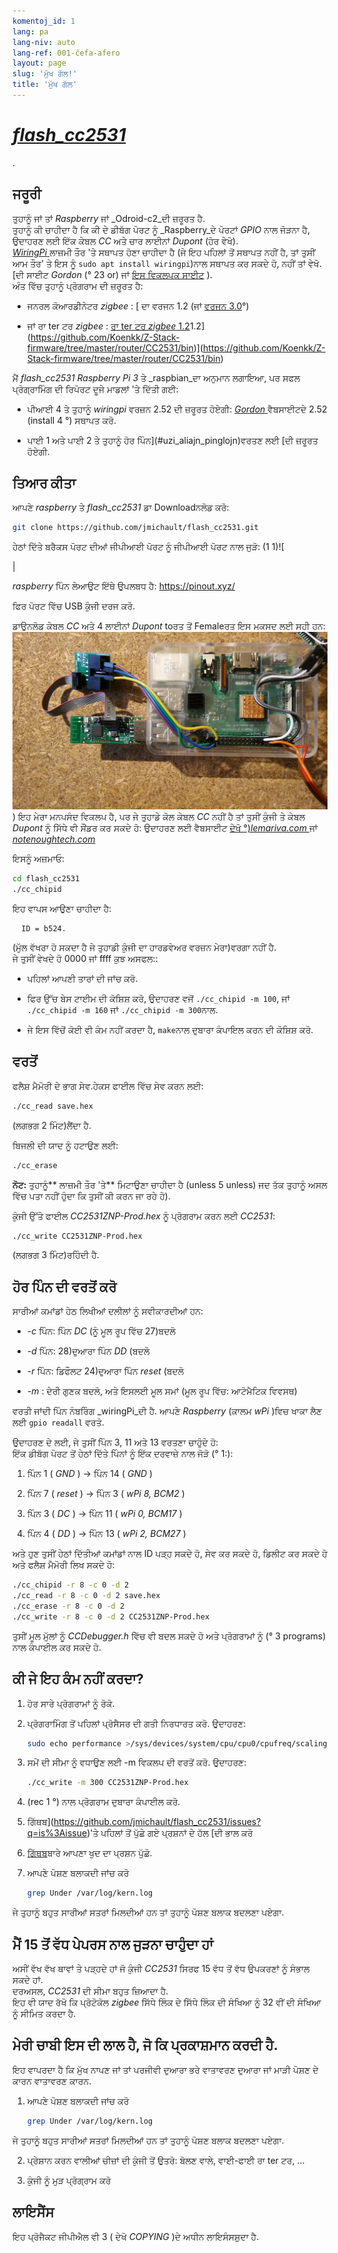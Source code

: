 ```yaml
---
komentoj_id: 1
lang: pa
lang-niv: auto
lang-ref: 001-ĉefa-afero
layout: page
slug: 'ਮੁੱਖ ਗੱਲ!'
title: 'ਮੁੱਖ ਗੱਲ'
---
```


# [ _flash\_cc2531_ ](https://github.com/jmichault/flash_cc2531)
.  

## ਜਰੂਰੀ
ਤੁਹਾਨੂੰ ਜਾਂ ਤਾਂ _Raspberry_ ਜਾਂ _Odroid-c2_ਦੀ ਜ਼ਰੂਰਤ ਹੈ.  
ਤੁਹਾਨੂੰ ਕੀ ਚਾਹੀਦਾ ਹੈ ਕਿ ਕੀ ਦੇ ਡੀਬੱਗ ਪੋਰਟ ਨੂੰ _Raspberry_ਦੇ ਪੋਰਟਾਂ _GPIO_ ਨਾਲ ਜੋੜਨਾ ਹੈ, ਉਦਾਹਰਣ ਲਈ ਇੱਕ ਕੇਬਲ _CC_ ਅਤੇ ਚਾਰ ਲਾਈਨਾਂ _Dupont_ (ਹੋਰ ਵੇਖੋ).   
[ _WiringPi_ ](http://wiringpi.com/) ਲਾਜ਼ਮੀ ਤੌਰ 'ਤੇ ਸਥਾਪਤ ਹੋਣਾ ਚਾਹੀਦਾ ਹੈ \(ਜੇ ਇਹ ਪਹਿਲਾਂ ਤੋਂ ਸਥਾਪਤ ਨਹੀਂ ਹੈ, ਤਾਂ ਤੁਸੀਂ ਆਮ ਤੌਰ' ਤੇ ਇਸ ਨੂੰ `sudo apt install wiringpi`)ਨਾਲ ਸਥਾਪਤ ਕਰ ਸਕਦੇ ਹੋ, ਨਹੀਂ ਤਾਂ ਵੇਖੋ. [ਦੀ ਸਾਈਟ _Gordon_ (° 23 or) ਜਾਂ [ਇਸ ਵਿਕਲਪਕ ਸਾਈਟ](https://github.com/WiringPi/WiringPi) \).  
ਅੰਤ ਵਿੱਚ ਤੁਹਾਨੂੰ ਪ੍ਰੋਗਰਾਮ ਦੀ ਜ਼ਰੂਰਤ ਹੈ:

* ਜਨਰਲ ਕੋਆਰਡੀਨੇਟਰ _zigbee_ : [ ਦਾ ਵਰਜਨ 1.2 (ਜਾਂ [ਵਰਜਨ 3.0](https://github.com/Koenkk/Z-Stack-firmware/tree/master/coordinator/Z-Stack_3.0.x/bin)°)


* ਜਾਂ ਰਾ ter ਟਰ _zigbee_ : [ਰਾ ter ਟਰ _zigbee_ 1.2](https://github.com/Koenkk/Z-Stack-firmware/tree/master/router/CC2531/bin)1.2](https://github.com/Koenkk/Z-Stack-firmware/tree/master/router/CC2531/bin)](https://github.com/Koenkk/Z-Stack-firmware/tree/master/router/CC2531/bin)



ਮੈਂ _flash\_cc2531_  _Raspberry Pi 3_ ਤੇ _raspbian_ਦਾ ਅਨੁਮਾਨ ਲਗਾਇਆ, ਪਰ ਸਫਲ ਪ੍ਰੋਗ੍ਰਾਮਿੰਗ ਦੀ ਰਿਪੋਰਟ ਦੂਜੇ ਮਾਡਲਾਂ 'ਤੇ ਦਿੱਤੀ ਗਈ:

 * ਪੀਆਈ 4 ਤੇ ਤੁਹਾਨੂੰ _wiringpi_ ਵਰਜ਼ਨ 2.52 ਦੀ ਜ਼ਰੂਰਤ ਹੋਏਗੀ:  [ _Gordon_ ](http://wiringpi.com/wiringpi-updated-to-2-52-for-the-raspberry-pi-4b/)ਵੈਬਸਾਈਟਦੇ 2.52 (install 4 °) ਸਥਾਪਤ ਕਰੋ.


 * ਪਾਈ 1 ਅਤੇ ਪਾਈ 2 ਤੇ ਤੁਹਾਨੂੰ ਹੋਰ ਪਿੰਨ](#uzi_aliajn_pinglojn)ਵਰਤਣ ਲਈ [ਦੀ ਜ਼ਰੂਰਤ ਹੋਏਗੀ.



## ਤਿਆਰ ਕੀਤਾ

ਆਪਣੇ _raspberry_ ਤੇ _flash\_cc2531_ ਡਾ Downloadਨਲੋਡ ਕਰੋ:
```bash
git clone https://github.com/jmichault/flash_cc2531.git
```

ਹੇਠਾਂ ਦਿੱਤੇ ਬਰੈਕਸ ਪੋਰਟ ਦੀਆਂ ਜੀਪੀਆਈ ਪੋਰਟ ਨੂੰ ਜੀਪੀਆਈ ਪੋਰਟ ਨਾਲ ਜੁੜੋ: (1 1)![

|  

 _raspberry_ ਪਿੰਨ ਲੇਆਉਟ ਇੱਥੇ ਉਪਲਬਧ ਹੈ: <https://pinout.xyz/>


ਫਿਰ ਪੋਰਟ ਵਿੱਚ USB ਕੁੰਜੀ ਦਰਜ ਕਰੋ.  

ਡਾਉਨਲੋਡ ਕੇਬਲ _CC_ ਅਤੇ 4 ਲਾਈਨਾਂ _Dupont_ toਰਤ ਤੋਂ Femaleਰਤ ਇਸ ਮਕਸਦ ਲਈ ਸਹੀ ਹਨ:
![ਕੁੰਜੀ ਦੀ ਫੋਟੋ ਅਤੇ _raspberry_ ](https://github.com/jmichault/files/raw/master/Raspberry-CC2531.jpg))
ਇਹ ਮੇਰਾ ਮਨਪਸੰਦ ਵਿਕਲਪ ਹੈ, ਪਰ ਜੇ ਤੁਹਾਡੇ ਕੋਲ ਕੇਬਲ _CC_ ਨਹੀਂ ਹੈ ਤਾਂ ਤੁਸੀਂ ਕੁੰਜੀ ਤੇ ਕੇਬਲ _Dupont_ ਨੂੰ ਸਿੱਧੇ ਵੀ ਸੌਂਡਰ ਕਰ ਸਕਦੇ ਹੋ: ਉਦਾਹਰਣ ਲਈ ਵੈਬਸਾਈਟ [ ਦੇਖੋ °)_lemariva.com_ ](https://lemariva.com/blog/2019/08/zigbee-flashing-cc2531-using-raspberry-pi-without-cc-debugger) ਜਾਂ [ _notenoughtech.com_ ](https://notenoughtech.com/home-automation/flashing-cc2531-without-cc-debugger )


ਇਸਨੂੰ ਅਜ਼ਮਾਓ:
```bash
cd flash_cc2531
./cc_chipid
```
ਇਹ ਵਾਪਸ ਆਉਣਾ ਚਾਹੀਦਾ ਹੈ:
```
  ID = b524.
```
(ਮੁੱਲ ਵੱਖਰਾ ਹੋ ਸਕਦਾ ਹੈ ਜੇ ਤੁਹਾਡੀ ਕੁੰਜੀ ਦਾ ਹਾਰਡਵੇਅਰ ਵਰਜ਼ਨ ਮੇਰਾ)ਵਰਗਾ ਨਹੀਂ ਹੈ.  
ਜੇ ਤੁਸੀਂ ਵੇਖਦੇ ਹੋ 0000 ਜਾਂ ffff ਕੁਝ ਅਸਫਲ::

 * ਪਹਿਲਾਂ ਆਪਣੀ ਤਾਰਾਂ ਦੀ ਜਾਂਚ ਕਰੋ.


 * ਫਿਰ ਉੱਚ ਬੇਸ ਟਾਈਮ ਦੀ ਕੋਸ਼ਿਸ਼ ਕਰੋ, ਉਦਾਹਰਣ ਵਜੋਂ `./cc_chipid -m 100`, ਜਾਂ `./cc_chipid -m 160` ਜਾਂ `./cc_chipid -m 300`ਨਾਲ.


 * ਜੇ ਇਸ ਵਿੱਚੋਂ ਕੋਈ ਵੀ ਕੰਮ ਨਹੀਂ ਕਰਦਾ ਹੈ, `make`ਨਾਲ ਦੁਬਾਰਾ ਕੰਪਾਇਲ ਕਰਨ ਦੀ ਕੋਸ਼ਿਸ਼ ਕਰੋ.



## ਵਰਤੋਂ
ਫਲੈਸ਼ ਮੈਮੋਰੀ ਦੇ ਭਾਗ ਸੇਵ.ਹੇਕਸ ਫਾਈਲ ਵਿੱਚ ਸੇਵ ਕਰਨ ਲਈ:
```bash
./cc_read save.hex
```
(ਲਗਭਗ 2 ਮਿੰਟ)ਲੈਂਦਾ ਹੈ.  

ਬਿਜਲੀ ਦੀ ਯਾਦ ਨੂੰ ਹਟਾਉਣ ਲਈ:
```bash
./cc_erase
```
**ਨੋਟ:** ਤੁਹਾਨੂੰ** ਲਾਜ਼ਮੀ ਤੌਰ 'ਤੇ** ਮਿਟਾਉਣਾ ਚਾਹੀਦਾ ਹੈ (unless 5 unless) ਜਦ ਤੱਕ ਤੁਹਾਨੂੰ ਅਸਲ ਵਿੱਚ ਪਤਾ ਨਹੀਂ ਹੁੰਦਾ ਕਿ ਤੁਸੀਂ ਕੀ ਕਰਨ ਜਾ ਰਹੇ ਹੋ).

ਕੁੰਜੀ ਉੱਤੇ ਫਾਈਲ _CC2531ZNP-Prod.hex_ ਨੂੰ ਪ੍ਰੋਗਰਾਮ ਕਰਨ ਲਈ _CC2531_:
```bash
./cc_write CC2531ZNP-Prod.hex
```
(ਲਗਭਗ 3 ਮਿੰਟ)ਰਹਿੰਦੀ ਹੈ.

<a id="uzi_aliajn_pinglojn"></a>

## ਹੋਰ ਪਿੰਨ ਦੀ ਵਰਤੋਂ ਕਰੋ

ਸਾਰੀਆਂ ਕਮਾਂਡਾਂ ਹੇਠ ਲਿਖੀਆਂ ਦਲੀਲਾਂ ਨੂੰ ਸਵੀਕਾਰਦੀਆਂ ਹਨ:

 * _-c_ ਪਿੰਨ: ਪਿੰਨ _DC_ (ਨੂੰ ਮੂਲ ਰੂਪ ਵਿੱਚ 27)ਬਦਲੋ


 * _-d_ ਪਿੰਨ: 28)ਦੁਆਰਾ ਪਿੰਨ _DD_ (ਬਦਲੋ


 * _-r_ ਪਿੰਨ: ਡਿਫੌਲਟ 24)ਦੁਆਰਾ ਪਿੰਨ _reset_ (ਬਦਲੋ


 * _-m_ : ਦੇਰੀ ਗੁਣਕ ਬਦਲੋ, ਅਤੇ ਇਸਲਈ ਮੂਲ ਸਮਾਂ (ਮੂਲ ਰੂਪ ਵਿੱਚ: ਆਟੋਮੈਟਿਕ ਵਿਵਸਥ)



ਵਰਤੀ ਜਾਂਦੀ ਪਿੰਨ ਨੰਬਰਿੰਗ _wiringPi_ਦੀ ਹੈ. ਆਪਣੇ _Raspberry_ (ਕਾਲਮ _wPi_ )ਵਿਚ ਖਾਕਾ ਲੈਣ ਲਈ `gpio readall` ਵਰਤੋ.

ਉਦਾਹਰਣ ਦੇ ਲਈ, ਜੇ ਤੁਸੀਂ ਪਿੰਨ 3, 11 ਅਤੇ 13 ਵਰਤਣਾ ਚਾਹੁੰਦੇ ਹੋ:  
ਇੱਕ ਡੀਬੱਗ ਪੋਰਟ ਤੋਂ ਹੇਠਾਂ ਦਿੱਤੇ ਪਿੰਨਾਂ ਨੂੰ ਇੱਕ ਦਰਵਾਜ਼ੇ ਨਾਲ ਜੋੜੋ (° 1:):

 1. ਪਿੰਨ 1 ( _GND_ ) -> ਪਿੰਨ 14 ( _GND_ )


 2. ਪਿੰਨ 7 ( _reset_ ) -> ਪਿੰਨ 3 ( _wPi 8, BCM2_ )


 3. ਪਿੰਨ 3 ( _DC_ ) -> ਪਿੰਨ 11 ( _wPi 0, BCM17_ )


 4. ਪਿੰਨ 4 ( _DD_ ) -> ਪਿੰਨ 13 ( _wPi 2, BCM27_ )



ਅਤੇ ਹੁਣ ਤੁਸੀਂ ਹੇਠਾਂ ਦਿੱਤੀਆਂ ਕਮਾਂਡਾਂ ਨਾਲ ID ਪੜ੍ਹ ਸਕਦੇ ਹੋ, ਸੇਵ ਕਰ ਸਕਦੇ ਹੋ, ਡਿਲੀਟ ਕਰ ਸਕਦੇ ਹੋ ਅਤੇ ਫਲੈਸ਼ ਮੈਮੋਰੀ ਲਿਖ ਸਕਦੇ ਹੋ:
```bash
./cc_chipid -r 8 -c 0 -d 2
./cc_read -r 8 -c 0 -d 2 save.hex
./cc_erase -r 8 -c 0 -d 2
./cc_write -r 8 -c 0 -d 2 CC2531ZNP-Prod.hex
```

ਤੁਸੀਂ ਮੂਲ ਮੁੱਲਾਂ ਨੂੰ _CCDebugger.h_ ਵਿੱਚ ਵੀ ਬਦਲ ਸਕਦੇ ਹੋ ਅਤੇ ਪ੍ਰੋਗਰਾਮਾਂ ਨੂੰ (° 3 programs) ਨਾਲ ਕੰਪਾਈਲ ਕਰ ਸਕਦੇ ਹੋ.

## ਕੀ ਜੇ ਇਹ ਕੰਮ ਨਹੀਂ ਕਰਦਾ?

1. ਹੋਰ ਸਾਰੇ ਪ੍ਰੋਗਰਾਮਾਂ ਨੂੰ ਰੋਕੋ.


2. ਪ੍ਰੋਗਰਾਮਿੰਗ ਤੋਂ ਪਹਿਲਾਂ ਪ੍ਰੋਸੈਸਰ ਦੀ ਗਤੀ ਨਿਰਧਾਰਤ ਕਰੋ. ਉਦਾਹਰਣ:



   ```bash
   sudo echo performance >/sys/devices/system/cpu/cpu0/cpufreq/scaling_governor
   ```
3. ਸਮੇਂ ਦੀ ਸੀਮਾ ਨੂੰ ਵਧਾਉਣ ਲਈ -m ਵਿਕਲਪ ਦੀ ਵਰਤੋਂ ਕਰੋ. ਉਦਾਹਰਣ:



   ```bash
   ./cc_write -m 300 CC2531ZNP-Prod.hex
   ```
4. (rec 1 °) ਨਾਲ ਪ੍ਰੋਗਰਾਮ ਦੁਬਾਰਾ ਕੰਪਾਈਲ ਕਰੋ.



5. ਗਿੱਥਬ](https://github.com/jmichault/flash_cc2531/issues?q=is%3Aissue)'ਤੇ ਪਹਿਲਾਂ ਤੋਂ ਪੁੱਛੇ ਗਏ ਪ੍ਰਸ਼ਨਾਂ ਦੇ ਹੱਲ [ਦੀ ਭਾਲ ਕਰੋ



6.  [ਗਿੱਥਬ](https://github.com/jmichault/flash_cc2531/issues/new/choose)ਬਾਰੇ ਆਪਣਾ ਖੁਦ ਦਾ ਪ੍ਰਸ਼ਨ ਪੁੱਛੋ.



7. ਆਪਣੇ ਪੋਸ਼ਣ ਬਲਾਕਦੀ ਜਾਂਚ ਕਰੋ


    
   ```bash
   grep Under /var/log/kern.log
   ```
ਜੇ ਤੁਹਾਨੂੰ ਬਹੁਤ ਸਾਰੀਆਂ ਸਤਰਾਂ ਮਿਲਦੀਆਂ ਹਨ ਤਾਂ ਤੁਹਾਨੂੰ ਪੋਸ਼ਣ ਬਲਾਕ ਬਦਲਣਾ ਪਏਗਾ.  

## ਮੈਂ 15 ਤੋਂ ਵੱਧ ਪੇਪਰਸ ਨਾਲ ਜੁੜਨਾ ਚਾਹੁੰਦਾ ਹਾਂ
ਅਸੀਂ ਵੱਖ ਵੱਖ ਥਾਵਾਂ ਤੇ ਪੜ੍ਹਦੇ ਹਾਂ ਜੋ ਕੁੰਜੀ _CC2531_ ਸਿਰਫ 15 ਵੱਧ ਤੋਂ ਵੱਧ ਉਪਕਰਣਾਂ ਨੂੰ ਸੰਭਾਲ ਸਕਦੇ ਹਾਂ.   
ਦਰਅਸਲ, _CC2531_ ਦੀ ਸੀਮਾ ਬਹੁਤ ਜ਼ਿਆਦਾ ਹੈ.   
ਇਹ ਵੀ ਯਾਦ ਰੱਖੋ ਕਿ ਪ੍ਰੋਟੋਕੋਲ _zigbee_ ਸਿੱਧੇ ਲਿੰਕ ਦੇ ਸਿੱਧੇ ਲਿੰਕ ਦੀ ਸੰਖਿਆ ਨੂੰ 32 ਵੀਂ ਦੀ ਸੰਖਿਆ ਨੂੰ ਸੀਮਿਤ ਕਰਦਾ ਹੈ.  

## ਮੇਰੀ ਚਾਬੀ ਇਸ ਦੀ ਲਾਲ ਹੈ, ਜੋ ਕਿ ਪ੍ਰਕਾਸ਼ਮਾਨ ਕਰਦੀ ਹੈ.
ਇਹ ਵਾਪਰਦਾ ਹੈ ਕਿ ਮੁੱਖ ਨਾਪਣ ਜਾਂ ਤਾਂ ਪਰਜੀਵੀ ਦੁਆਰਾ ਭਰੇ ਵਾਤਾਵਰਣ ਦੁਆਰਾ ਜਾਂ ਮਾੜੀ ਪੋਸ਼ਣ ਦੇ ਕਾਰਨ ਵਾਤਾਵਰਣ ਕਾਰਨ.  

1. ਆਪਣੇ ਪੋਸ਼ਣ ਬਲਾਕਦੀ ਜਾਂਚ ਕਰੋ


    
   ```bash
   grep Under /var/log/kern.log
   ```
ਜੇ ਤੁਹਾਨੂੰ ਬਹੁਤ ਸਾਰੀਆਂ ਸਤਰਾਂ ਮਿਲਦੀਆਂ ਹਨ ਤਾਂ ਤੁਹਾਨੂੰ ਪੋਸ਼ਣ ਬਲਾਕ ਬਦਲਣਾ ਪਏਗਾ.  

2. ਪ੍ਰੇਸ਼ਾਨ ਕਰਨ ਵਾਲੀਆਂ ਚੀਜ਼ਾਂ ਦੀ ਕੁੰਜੀ ਤੋਂ ਉਤਰੋ: ਬੋਲਣ ਵਾਲੇ, ਵਾਈ-ਫਾਈ ਰਾ ter ਟਰ, ...



3. ਕੁੰਜੀ ਨੂੰ ਮੁੜ ਪ੍ਰੋਗ੍ਰਾਮ ਕਰੋ


 


## ਲਾਇਸੈਂਸ

ਇਹ ਪ੍ਰੋਜੈਕਟ ਜੀਪੀਐਲ ਵੀ 3 ( ਦੇਖੋ _COPYING_ )ਦੇ ਅਧੀਨ ਲਾਇਸੰਸਸ਼ੁਦਾ ਹੈ.
